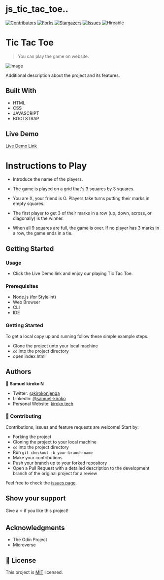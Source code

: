 # js_tic_tac_toe..
[![Contributors][contributors-shield]][contributors-url] 
[![Forks][forks-shield]][forks-url] 
[![Stargazers][stars-shield]][stars-url] 
[![Issues][issues-shield]][issues-url] 
![Hireable](https://cdn.rawgit.com/hiendv/hireable/master/styles/default/yes.svg) 

# Tic Tac Toe

> You can play the game on  website. 

![image](https://user-images.githubusercontent.com/43377799/87701441-ada22180-c7a0-11ea-827d-2e55cb4387af.png)

Additional description about the project and its features.

## Built With

- HTML 
- CSS
- JAVASCRIPT
- BOOTSTRAP

## Live Demo

[Live Demo Link](https://inspiring-hopper-5cee51.netlify.app/)

# Instructions to Play

- Introduce the name of the players.

- The game is played on a grid that's 3 squares by 3 squares.

- You are X, your friend is O. Players take turns putting their marks in empty squares.

- The first player to get 3 of their marks in a row (up, down, across, or diagonally) is the winner.

- When all 9 squares are full, the game is over. If no player has 3 marks in a row, the game ends in a tie.


## Getting Started

### Usage

- Click the Live Demo link and enjoy our playing Tic Tac Toe.

### Prerequisites

- Node.js (for Stylelint)
- Web Browser
- CLI
- IDE

### Getting Started

To get a local copy up and running follow these simple example steps.

- Clone the project unto your local machine
- `cd` into the project directory
- open index.html


## Authors

👤 **Samuel kiroko N**

- Twitter: [@kirokonjenga](https://twitter.com/kirokonjenga)
- LinkedIn: [@samuel-kiroko](https://www.linkedin.com/in/samuel-kiroko/)
- Personal Website: [kiroko.tech](https://www.kiroko.tech/)
### 🤝 Contributing

Contributions, issues and feature requests are welcome! Start by:

- Forking the project
- Cloning the project to your local machine
- `cd` into the project directory
- Run `git checkout -b your-branch-name`
- Make your contributions
- Push your branch up to your forked repository
- Open a Pull Request with a detailed description to the development branch of the original project for a review

Feel free to check the [issues page](https://github.com/Samkiroko/js_tic_tac_toe/issues).

## Show your support

Give a ⭐️ if you like this project!

## Acknowledgments

- The Odin Project
- Microverse

## 📝 License

This project is [MIT](lic.url) licensed.

<!-- MARKDOWN LINKS & IMAGES -->
<!-- https://www.markdownguide.org/basic-syntax/#reference-style-links -->
[contributors-shield]: https://img.shields.io/github/contributors/Samkiroko/js_tic_tac_toe.svg?style=flat-square
[contributors-url]: https://github.com/Samkiroko/js_tic_tac_toe/graphs/contributors
[forks-shield]: https://img.shields.io/github/forks/Samkiroko/js_tic_tac_toe.svg?style=flat-square
[forks-url]: https://github.com/Samkiroko/js_tic_tac_toe/network/members
[stars-shield]: https://img.shields.io/github/stars/Samkiroko/js_tic_tac_toe.svg?style=flat-square
[stars-url]: https://github.com/Samkiroko/js_tic_tac_toe/stargazers
[issues-shield]: https://img.shields.io/github/issues/Samkiroko/js_tic_tac_toe.svg?style=flat-square
[issues-url]: https://github.com/Samkiroko/js_tic_tac_toe/issues

